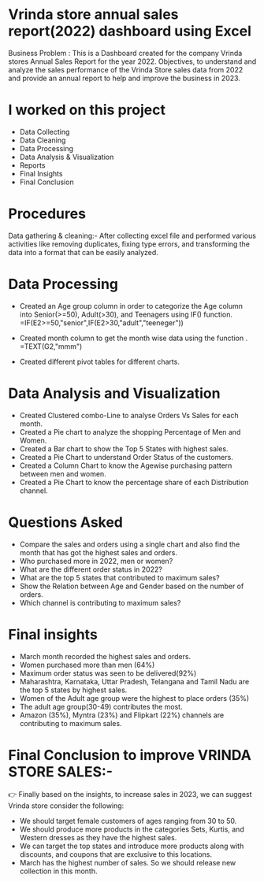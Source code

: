 # Vrinda store annual sales report(2022) dashboard using Excel
Business Problem : This is a Dashboard created for the company Vrinda stores Annual Sales Report for the year 2022. 
Objectives, to understand and analyze the sales performance of the Vrinda Store sales data from 2022 and provide an annual report to help and improve the business in 2023.

# I worked on this project
* Data Collecting 
* Data Cleaning 
* Data Processing
* Data Analysis & Visualization 
* Reports
* Final Insights
* Final Conclusion 

# Procedures

Data gathering & cleaning:-  After collecting excel file and performed various activities like removing
duplicates, fixing type errors, and transforming the data into a format that can be easily analyzed.

# Data Processing  
* Created an Age group column in order to categorize the Age column into Senior(>=50),
Adult(>30), and Teenagers using IF() function. =IF(E2>=50,"senior",IF(E2>30,"adult","teeneger"))

* Created month column to get the month wise data using the function . =TEXT(G2,"mmm")
* Created different pivot tables for different charts.

# Data Analysis and Visualization 
* Created Clustered combo-Line to analyse Orders Vs Sales for each month. 
* Created a Pie chart to analyze the shopping Percentage of Men and Women.  
* Created a Bar chart to show the Top 5 
 States with highest sales.  
* Created a Pie Chart to understand Order Status of the customers.  
* Created a Column Chart to know the Agewise purchasing pattern between men and women. 
* Created a Pie Chart to know the percentage share of each Distribution channel.  


# Questions Asked
* Compare the sales and orders using a single chart and also find the month that has got the highest sales 
  and orders. 
* Who purchased more in 2022, men or women? 
* What are the different order status in 2022? 
* What are the top 5 states that contributed to maximum sales? 
* Show the Relation between Age and Gender based on the number of orders. 
* Which channel is contributing to maximum sales? 

# Final insights
* March month recorded the highest sales and orders.
* Women purchased more than men (64%)
* Maximum order status was seen to be delivered(92%)
* Maharashtra, Karnataka, Uttar Pradesh, Telangana and Tamil Nadu are the top 5 states by highest sales.
* Women of the Adult age group were the highest to place orders (35%)
* The adult age group(30-49) contributes the most. 
* Amazon (35%), Myntra (23%) and Flipkart (22%) channels are contributing to maximum sales.

# Final Conclusion to improve VRINDA STORE SALES:-
👉 Finally based on the insights, to increase sales in 2023, 
   we can suggest Vrinda store consider the following:
* We should target female customers of ages ranging from 30 to 50.
* We should produce more products in the categories Sets, Kurtis, and Western dresses as they have the highest sales.
* We can target the top states and introduce more products along with discounts, and coupons that are exclusive to this locations.
* March has the highest number of sales. So we should release new collection in this month.


 

